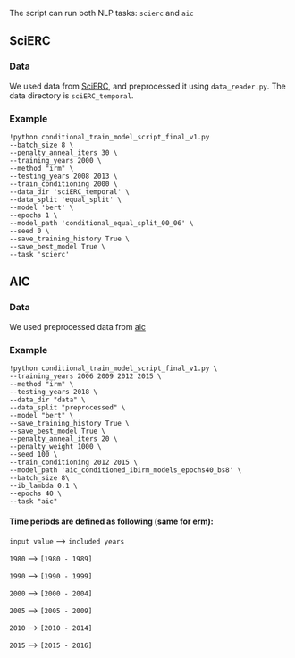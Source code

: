 The script can run both NLP tasks: `scierc` and `aic`

## SciERC
### Data
We used data from [SciERC](http://nlp.cs.washington.edu/sciIE/), and preprocessed it using `data_reader.py`. The data directory is `sciERC_temporal`. 

### Example 
```
!python conditional_train_model_script_final_v1.py 
--batch_size 8 \
--penalty_anneal_iters 30 \
--training_years 2000 \
--method "irm" \
--testing_years 2008 2013 \
--train_conditioning 2000 \
--data_dir 'sciERC_temporal' \
--data_split 'equal_split' \
--model 'bert' \
--epochs 1 \
--model_path 'conditional_equal_split_00_06' \
--seed 0 \
--save_training_history True \
--save_best_model True \
--task 'scierc'
```
## AIC
### Data
We used preprocessed data from [aic](https://github.com/Kel-Lu/time-waits-for-no-one/tree/main/data/aic)
### Example
```
!python conditional_train_model_script_final_v1.py \
--training_years 2006 2009 2012 2015 \
--method "irm" \
--testing_years 2018 \
--data_dir "data" \
--data_split "preprocessed" \
--model "bert" \
--save_training_history True \
--save_best_model True \
--penalty_anneal_iters 20 \
--penalty_weight 1000 \
--seed 100 \
--train_conditioning 2012 2015 \
--model_path 'aic_conditioned_ibirm_models_epochs40_bs8' \
--batch_size 8\
--ib_lambda 0.1 \
--epochs 40 \
--task "aic" 
```
#### Time periods are defined as following (same for erm):
`input value` --> `included years`

`1980` --> `[1980 - 1989]`

`1990` --> `[1990 - 1999]`

`2000` --> `[2000 - 2004]`

`2005` --> `[2005 - 2009]`

`2010` --> `[2010 - 2014]`

`2015` --> `[2015 - 2016]`
